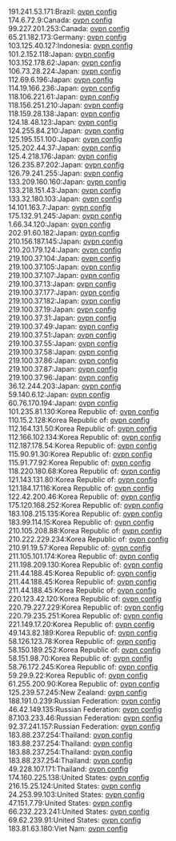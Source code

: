 191.241.53.171:Brazil: [ovpn config](vpn/191_241_53_171.ovpn)  
174.6.72.9:Canada: [ovpn config](vpn/174_6_72_9.ovpn)  
99.227.201.253:Canada: [ovpn config](vpn/99_227_201_253.ovpn)  
65.21.182.173:Germany: [ovpn config](vpn/65_21_182_173.ovpn)  
103.125.40.127:Indonesia: [ovpn config](vpn/103_125_40_127.ovpn)  
101.2.152.118:Japan: [ovpn config](vpn/101_2_152_118.ovpn)  
103.152.178.62:Japan: [ovpn config](vpn/103_152_178_62.ovpn)  
106.73.28.224:Japan: [ovpn config](vpn/106_73_28_224.ovpn)  
112.69.6.196:Japan: [ovpn config](vpn/112_69_6_196.ovpn)  
114.19.166.236:Japan: [ovpn config](vpn/114_19_166_236.ovpn)  
118.106.221.61:Japan: [ovpn config](vpn/118_106_221_61.ovpn)  
118.156.251.210:Japan: [ovpn config](vpn/118_156_251_210.ovpn)  
118.159.28.138:Japan: [ovpn config](vpn/118_159_28_138.ovpn)  
124.18.48.123:Japan: [ovpn config](vpn/124_18_48_123.ovpn)  
124.255.84.210:Japan: [ovpn config](vpn/124_255_84_210.ovpn)  
125.195.151.100:Japan: [ovpn config](vpn/125_195_151_100.ovpn)  
125.202.44.37:Japan: [ovpn config](vpn/125_202_44_37.ovpn)  
125.4.218.176:Japan: [ovpn config](vpn/125_4_218_176.ovpn)  
126.235.87.202:Japan: [ovpn config](vpn/126_235_87_202.ovpn)  
126.79.241.255:Japan: [ovpn config](vpn/126_79_241_255.ovpn)  
133.209.160.160:Japan: [ovpn config](vpn/133_209_160_160.ovpn)  
133.218.151.43:Japan: [ovpn config](vpn/133_218_151_43.ovpn)  
133.32.180.103:Japan: [ovpn config](vpn/133_32_180_103.ovpn)  
14.101.163.7:Japan: [ovpn config](vpn/14_101_163_7.ovpn)  
175.132.91.245:Japan: [ovpn config](vpn/175_132_91_245.ovpn)  
1.66.34.120:Japan: [ovpn config](vpn/1_66_34_120.ovpn)  
202.91.60.182:Japan: [ovpn config](vpn/202_91_60_182.ovpn)  
210.156.187.145:Japan: [ovpn config](vpn/210_156_187_145.ovpn)  
210.20.179.124:Japan: [ovpn config](vpn/210_20_179_124.ovpn)  
219.100.37.104:Japan: [ovpn config](vpn/219_100_37_104.ovpn)  
219.100.37.105:Japan: [ovpn config](vpn/219_100_37_105.ovpn)  
219.100.37.107:Japan: [ovpn config](vpn/219_100_37_107.ovpn)  
219.100.37.13:Japan: [ovpn config](vpn/219_100_37_13.ovpn)  
219.100.37.177:Japan: [ovpn config](vpn/219_100_37_177.ovpn)  
219.100.37.182:Japan: [ovpn config](vpn/219_100_37_182.ovpn)  
219.100.37.19:Japan: [ovpn config](vpn/219_100_37_19.ovpn)  
219.100.37.31:Japan: [ovpn config](vpn/219_100_37_31.ovpn)  
219.100.37.49:Japan: [ovpn config](vpn/219_100_37_49.ovpn)  
219.100.37.51:Japan: [ovpn config](vpn/219_100_37_51.ovpn)  
219.100.37.55:Japan: [ovpn config](vpn/219_100_37_55.ovpn)  
219.100.37.58:Japan: [ovpn config](vpn/219_100_37_58.ovpn)  
219.100.37.86:Japan: [ovpn config](vpn/219_100_37_86.ovpn)  
219.100.37.87:Japan: [ovpn config](vpn/219_100_37_87.ovpn)  
219.100.37.96:Japan: [ovpn config](vpn/219_100_37_96.ovpn)  
36.12.244.203:Japan: [ovpn config](vpn/36_12_244_203.ovpn)  
59.140.6.12:Japan: [ovpn config](vpn/59_140_6_12.ovpn)  
60.76.170.194:Japan: [ovpn config](vpn/60_76_170_194.ovpn)  
101.235.81.130:Korea Republic of: [ovpn config](vpn/101_235_81_130.ovpn)  
110.15.2.128:Korea Republic of: [ovpn config](vpn/110_15_2_128.ovpn)  
112.164.131.50:Korea Republic of: [ovpn config](vpn/112_164_131_50.ovpn)  
112.166.102.134:Korea Republic of: [ovpn config](vpn/112_166_102_134.ovpn)  
112.187.178.54:Korea Republic of: [ovpn config](vpn/112_187_178_54.ovpn)  
115.90.91.30:Korea Republic of: [ovpn config](vpn/115_90_91_30.ovpn)  
115.91.77.92:Korea Republic of: [ovpn config](vpn/115_91_77_92.ovpn)  
118.220.180.68:Korea Republic of: [ovpn config](vpn/118_220_180_68.ovpn)  
121.143.131.80:Korea Republic of: [ovpn config](vpn/121_143_131_80.ovpn)  
121.184.17.116:Korea Republic of: [ovpn config](vpn/121_184_17_116.ovpn)  
122.42.200.46:Korea Republic of: [ovpn config](vpn/122_42_200_46.ovpn)  
175.120.168.252:Korea Republic of: [ovpn config](vpn/175_120_168_252.ovpn)  
183.108.215.135:Korea Republic of: [ovpn config](vpn/183_108_215_135.ovpn)  
183.99.114.15:Korea Republic of: [ovpn config](vpn/183_99_114_15.ovpn)  
210.105.208.88:Korea Republic of: [ovpn config](vpn/210_105_208_88.ovpn)  
210.222.229.234:Korea Republic of: [ovpn config](vpn/210_222_229_234.ovpn)  
210.91.19.57:Korea Republic of: [ovpn config](vpn/210_91_19_57.ovpn)  
211.105.101.174:Korea Republic of: [ovpn config](vpn/211_105_101_174.ovpn)  
211.198.209.130:Korea Republic of: [ovpn config](vpn/211_198_209_130.ovpn)  
211.44.188.45:Korea Republic of: [ovpn config](vpn/211_44_188_45.ovpn)  
211.44.188.45:Korea Republic of: [ovpn config](vpn/211_44_188_45.ovpn)  
211.44.188.45:Korea Republic of: [ovpn config](vpn/211_44_188_45.ovpn)  
220.123.42.120:Korea Republic of: [ovpn config](vpn/220_123_42_120.ovpn)  
220.79.227.229:Korea Republic of: [ovpn config](vpn/220_79_227_229.ovpn)  
220.79.235.251:Korea Republic of: [ovpn config](vpn/220_79_235_251.ovpn)  
221.149.17.20:Korea Republic of: [ovpn config](vpn/221_149_17_20.ovpn)  
49.143.82.189:Korea Republic of: [ovpn config](vpn/49_143_82_189.ovpn)  
58.126.123.78:Korea Republic of: [ovpn config](vpn/58_126_123_78.ovpn)  
58.150.189.252:Korea Republic of: [ovpn config](vpn/58_150_189_252.ovpn)  
58.151.98.70:Korea Republic of: [ovpn config](vpn/58_151_98_70.ovpn)  
58.76.172.245:Korea Republic of: [ovpn config](vpn/58_76_172_245.ovpn)  
59.29.9.22:Korea Republic of: [ovpn config](vpn/59_29_9_22.ovpn)  
61.255.200.90:Korea Republic of: [ovpn config](vpn/61_255_200_90.ovpn)  
125.239.57.245:New Zealand: [ovpn config](vpn/125_239_57_245.ovpn)  
188.191.0.239:Russian Federation: [ovpn config](vpn/188_191_0_239.ovpn)  
46.42.149.135:Russian Federation: [ovpn config](vpn/46_42_149_135.ovpn)  
87.103.233.46:Russian Federation: [ovpn config](vpn/87_103_233_46.ovpn)  
92.37.241.157:Russian Federation: [ovpn config](vpn/92_37_241_157.ovpn)  
183.88.237.254:Thailand: [ovpn config](vpn/183_88_237_254.ovpn)  
183.88.237.254:Thailand: [ovpn config](vpn/183_88_237_254.ovpn)  
183.88.237.254:Thailand: [ovpn config](vpn/183_88_237_254.ovpn)  
183.88.237.254:Thailand: [ovpn config](vpn/183_88_237_254.ovpn)  
49.228.107.171:Thailand: [ovpn config](vpn/49_228_107_171.ovpn)  
174.160.225.138:United States: [ovpn config](vpn/174_160_225_138.ovpn)  
216.15.25.124:United States: [ovpn config](vpn/216_15_25_124.ovpn)  
24.253.99.103:United States: [ovpn config](vpn/24_253_99_103.ovpn)  
47.151.7.79:United States: [ovpn config](vpn/47_151_7_79.ovpn)  
66.232.223.241:United States: [ovpn config](vpn/66_232_223_241.ovpn)  
69.62.239.91:United States: [ovpn config](vpn/69_62_239_91.ovpn)  
183.81.63.180:Viet Nam: [ovpn config](vpn/183_81_63_180.ovpn)  
